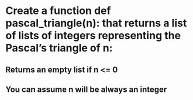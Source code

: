 # Create a function def pascal_triangle(n): that returns a list of lists of integers representing the Pascal’s triangle of n:

## Returns an empty list if n <= 0
## You can assume n will be always an integer
